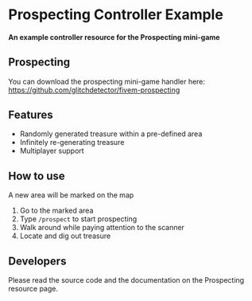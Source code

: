 # Prospecting Controller Example
#### An example controller resource for the Prospecting mini-game

## Prospecting
You can download the prospecting mini-game handler here:
https://github.com/glitchdetector/fivem-prospecting

## Features
* Randomly generated treasure within a pre-defined area
* Infinitely re-generating treasure
* Multiplayer support

## How to use

A new area will be marked on the map

1. Go to the marked area
2. Type `/prospect` to start prospecting
3. Walk around while paying attention to the scanner
4. Locate and dig out treasure

## Developers

Please read the source code and the documentation on the Prospecting resource page.
